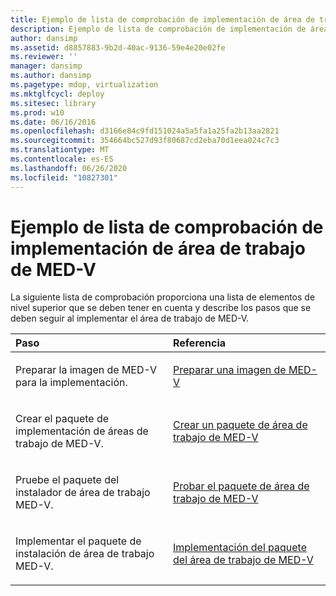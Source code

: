 ```yaml
---
title: Ejemplo de lista de comprobación de implementación de área de trabajo de MED-V
description: Ejemplo de lista de comprobación de implementación de área de trabajo de MED-V
author: dansimp
ms.assetid: d8857883-9b2d-40ac-9136-59e4e20e02fe
ms.reviewer: ''
manager: dansimp
ms.author: dansimp
ms.pagetype: mdop, virtualization
ms.mktglfcycl: deploy
ms.sitesec: library
ms.prod: w10
ms.date: 06/16/2016
ms.openlocfilehash: d3166e84c9fd151024a5a5fa1a25fa2b13aa2821
ms.sourcegitcommit: 354664bc527d93f80687cd2eba70d1eea024c7c3
ms.translationtype: MT
ms.contentlocale: es-ES
ms.lasthandoff: 06/26/2020
ms.locfileid: "10827301"
---
```

# Ejemplo de lista de comprobación de implementación de área de trabajo de MED-V


La siguiente lista de comprobación proporciona una lista de elementos de nivel superior que se deben tener en cuenta y describe los pasos que se deben seguir al implementar el área de trabajo de MED-V.

<table>
<colgroup>
<col width="50%" />
<col width="50%" />
</colgroup>
<thead>
<tr class="header">
<th align="left">Paso</th>
<th align="left">Referencia</th>
</tr>
</thead>
<tbody>
<tr class="odd">
<td align="left"><p>Preparar la imagen de MED-V para la implementación.</p></td>
<td align="left"><p><a href="prepare-a-med-v-image.md" data-raw-source="[Prepare a MED-V Image](prepare-a-med-v-image.md)">Preparar una imagen de MED-V</a></p></td>
</tr>
<tr class="even">
<td align="left"><p>Crear el paquete de implementación de áreas de trabajo de MED-V.</p></td>
<td align="left"><p><a href="create-a-med-v-workspace-package.md" data-raw-source="[Create a MED-V Workspace Package](create-a-med-v-workspace-package.md)">Crear un paquete de área de trabajo de MED-V</a></p></td>
</tr>
<tr class="odd">
<td align="left"><p>Pruebe el paquete del instalador de área de trabajo MED-V.</p></td>
<td align="left"><p><a href="testing-the-med-v-workspace-package.md" data-raw-source="[Testing the MED-V Workspace Package](testing-the-med-v-workspace-package.md)">Probar el paquete de área de trabajo de MED-V</a></p></td>
</tr>
<tr class="even">
<td align="left"><p>Implementar el paquete de instalación de área de trabajo MED-V.</p></td>
<td align="left"><p><a href="deploying-the-med-v-workspace-package.md" data-raw-source="[Deploying the MED-V Workspace Package](deploying-the-med-v-workspace-package.md)">Implementación del paquete del área de trabajo de MED-V</a></p></td>
</tr>
</tbody>
</table>

 

 

 





